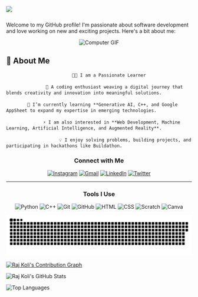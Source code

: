 <h1>
  <img src="https://readme-typing-svg.herokuapp.com/?font=FiraCode&size=35&lines=Hi+I'm+Raj+Koli!+👋" />
</h1>


Welcome to my GitHub profile! I'm passionate about software development and love working on new and exciting projects. Here's a bit about me:
    
 </div>
<div align="center">
  <img src="https://github.com/user-attachments/assets/d3eda17a-4912-4f63-af43-18baaf2f3412" alt="Computer GIF" width="400" height="300">
</div>

## 🚀 About Me
                                            
                             👨‍💻 I am a Passionate Learner  

                   🚀 A coding enthusiast weaving a digital journey that blends creativity and innovation into meaningful solutions.  

            🌱 I’m currently learning **Generative AI, C++, and Google AppSheet to expand my expertise in emerging technologies.  

                  ⚡ I am also interested in **Web Development, Machine Learning, Artificial Intelligence, and Augmented Reality**.  

                        💡 I enjoy solving problems, building projects, and participating in hackathons like Buildathon.  


<div align="center">

### Connect with Me

[![Instagram](https://img.shields.io/badge/-Instagram-E4405F?logo=instagram&logoColor=white&style=for-the-badge)](https://www.instagram.com/rajnkoli06/)
[![Gmail](https://img.shields.io/badge/-Gmail-D14836?logo=gmail&logoColor=white&style=for-the-badge)](mailto:2024.rajk@isu.ac.in)
[![LinkedIn](https://img.shields.io/badge/-LinkedIn-0077B5?logo=linkedin&logoColor=white&style=for-the-badge)](www.linkedin.com/in/raj-koli-626008318)
[![Twitter](https://img.shields.io/badge/-Twitter-1DA1F2?logo=twitter&logoColor=white&style=for-the-badge)](https://x.com/koli_raj57974)


---

### Tools I Use

<img src="https://img.icons8.com/color/48/000000/python--v1.png" alt="Python" width="40"/>
<img src="https://img.icons8.com/color/48/000000/c-plus-plus-logo.png" alt="C++" width="40"/>
<img src="https://img.icons8.com/color/48/000000/git.png" alt="Git" width="40"/>
<img src="https://img.icons8.com/color/48/000000/github.png" alt="GitHub" width="40"/>
<img src="https://img.icons8.com/color/48/000000/html-5.png" alt="HTML" width="40"/>
<img src="https://img.icons8.com/color/48/000000/css3.png" alt="CSS" width="40"/>
<img src="https://img.icons8.com/color/48/000000/scratch.png" alt="Scratch" width="40"/>
<img src="https://img.icons8.com/color/48/000000/canva.png" alt="Canva" width="40"/>

</div>

![GitHub Snake](https://raw.githubusercontent.com/Rajkoli145/snake1/refs/heads/main/github-user-contribution-3.svg)





[![Raj Koli's Contribution Graph](https://github-readme-activity-graph.vercel.app/graph?username=Rajkoli145&theme=react-dark)](https://github.com/ashutosh00710/github-readme-activity-graph)


![Raj Koli's GitHub Stats](https://github-readme-stats.vercel.app/api?username=Rajkoli145&show_icons=true&theme=radical)


![Top Languages](https://github-readme-stats.vercel.app/api/top-langs/?username=Rajkoli145&layout=compact&theme=radical)



